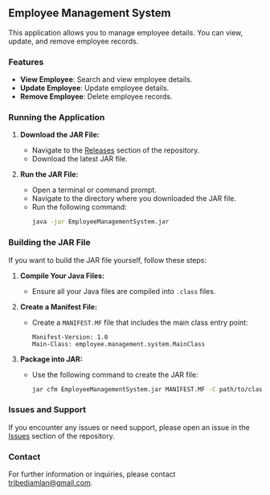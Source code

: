 ## Employee Management System

This application allows you to manage employee details. You can view, update, and remove employee records.

### Features

- **View Employee**: Search and view employee details.
- **Update Employee**: Update employee details.
- **Remove Employee**: Delete employee records.

### Running the Application

1. **Download the JAR File:**
   - Navigate to the [Releases](https://github.com/Amlan-10/Employee-Management-System/releases) section of the repository.
   - Download the latest JAR file.

2. **Run the JAR File:**
   - Open a terminal or command prompt.
   - Navigate to the directory where you downloaded the JAR file.
   - Run the following command:
     ```sh
     java -jar EmployeeManagementSystem.jar
     ```

### Building the JAR File

If you want to build the JAR file yourself, follow these steps:

1. **Compile Your Java Files:**
   - Ensure all your Java files are compiled into `.class` files.

2. **Create a Manifest File:**
   - Create a `MANIFEST.MF` file that includes the main class entry point:
     ```
     Manifest-Version: 1.0
     Main-Class: employee.management.system.MainClass
     ```

3. **Package into JAR:**
   - Use the following command to create the JAR file:
     ```sh
     jar cfm EmployeeManagementSystem.jar MANIFEST.MF -C path/to/classes .
     ```

### Issues and Support

If you encounter any issues or need support, please open an issue in the [Issues](https://github.com/Amlan-10/Employee-Management-System/issues) section of the repository.

### Contact

For further information or inquiries, please contact tribediamlan@gmail.com.


